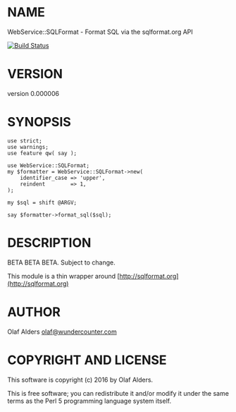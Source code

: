 # NAME

WebService::SQLFormat - Format SQL via the sqlformat.org API

[![Build Status](https://travis-ci.org/oalders/webservice-sqlformat.png?branch=master)](https://travis-ci.org/oalders/webservice-sqlformat)

# VERSION

version 0.000006

# SYNOPSIS

    use strict;
    use warnings;
    use feature qw( say );

    use WebService::SQLFormat;
    my $formatter = WebService::SQLFormat->new(
        identifier_case => 'upper',
        reindent        => 1,
    );

    my $sql = shift @ARGV;

    say $formatter->format_sql($sql);

# DESCRIPTION

BETA BETA BETA.  Subject to change.

This module is a thin wrapper around [http://sqlformat.org](http://sqlformat.org)

# AUTHOR

Olaf Alders <olaf@wundercounter.com>

# COPYRIGHT AND LICENSE

This software is copyright (c) 2016 by Olaf Alders.

This is free software; you can redistribute it and/or modify it under
the same terms as the Perl 5 programming language system itself.
